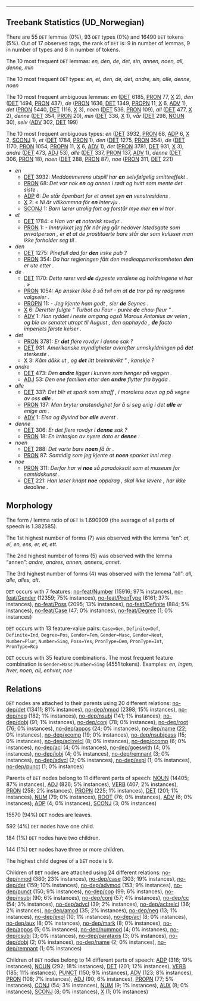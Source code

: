 

--------------------------------------------------------------------------------

## Treebank Statistics (UD_Norwegian)

There are 55 `DET` lemmas (0%), 93 `DET` types (0%) and 16490 `DET` tokens (5%).
Out of 17 observed tags, the rank of `DET` is: 9 in number of lemmas, 9 in number of types and 8 in number of tokens.

The 10 most frequent `DET` lemmas: <em>en, den, de, det, sin, annen, noen, all, denne, min</em>

The 10 most frequent `DET` types:  <em>en, et, den, de, det, andre, sin, alle, denne, noen</em>

The 10 most frequent ambiguous lemmas: <em>en</em> ([DET]() 6185, [PRON]() 77, [X]() 2), <em>den</em> ([DET]() 1494, [PRON]() 437), <em>de</em> ([PRON]() 1636, [DET]() 1349, [PROPN]() 11, [X]() 6, [ADV]() 1), <em>det</em> ([PRON]() 5440, [DET]() 1116, [X]() 3), <em>noen</em> ([DET]() 536, [PRON]() 109), <em>all</em> ([DET]() 477, [X]() 2), <em>denne</em> ([DET]() 354, [PRON]() 20), <em>min</em> ([DET]() 336, [X]() 1), <em>vår</em> ([DET]() 298, [NOUN]() 30), <em>selv</em> ([ADV]() 302, [DET]() 199)

The 10 most frequent ambiguous types:  <em>en</em> ([DET]() 3932, [PRON]() 68, [ADP]() 6, [X]() 2, [SCONJ]() 1), <em>et</em> ([DET]() 1784, [PRON]() 1), <em>den</em> ([DET]() 1275, [PRON]() 354), <em>de</em> ([DET]() 1170, [PRON]() 1054, [PROPN]() 11, [X]() 6, [ADV]() 1), <em>det</em> ([PRON]() 3781, [DET]() 931, [X]() 3), <em>andre</em> ([DET]() 473, [ADJ]() 53), <em>alle</em> ([DET]() 337, [PRON]() 137, [ADV]() 1), <em>denne</em> ([DET]() 306, [PRON]() 18), <em>noen</em> ([DET]() 288, [PRON]() 87), <em>noe</em> ([PRON]() 311, [DET]() 221)


* <em>en</em>
  * [DET]() 3932: <em>Meddommerens utspill har <b>en</b> selvfølgelig smitteeffekt .</em>
  * [PRON]() 68: <em>Det var nok <b>en</b> og annen i rødt og hvitt som mente det siste .</em>
  * [ADP]() 6: <em>De står åpenbart for et annet syn <b>en</b> venstresidens .</em>
  * [X]() 2: <em>« Ni är välkommna för <b>en</b> intervju .</em>
  * [SCONJ]() 1: <em>Barn lærer utrolig fort og forstår mye mer <b>en</b> vi tror .</em>
* <em>et</em>
  * [DET]() 1784: <em>« Han var <b>et</b> notorisk rovdyr .</em>
  * [PRON]() 1: <em>- Inntrykket jeg får når jeg går nedover Istedsgate som privatperson , er <b>et</b> at de prostituerte bare står der som kulisser man ikke forholder seg til .</em>
* <em>den</em>
  * [DET]() 1275: <em>Pinefull død for <b>den</b> irske pub ?</em>
  * [PRON]() 354: <em>Da har regjeringen fått den medieoppmerksomheten <b>den</b> er ute etter .</em>
* <em>de</em>
  * [DET]() 1170: <em>Dette rører ved <b>de</b> dypeste verdiene og holdningene vi har . »</em>
  * [PRON]() 1054: <em>Ap ønsker ikke å så tvil om at <b>de</b> tror på ny rødgrønn valgseier .</em>
  * [PROPN]() 11: <em>- Jeg kjente ham godt , sier <b>de</b> Seynes .</em>
  * [X]() 6: <em>Deretter fulgte " Turbot au Four - purée <b>de</b> chou-fleur " .</em>
  * [ADV]() 1: <em>Han ryddet i neste omgang også Marcus Antonius av veien , og ble av senatet utropt til August , den opphøyde , <b>de</b> facto imperiets første keiser .</em>
* <em>det</em>
  * [PRON]() 3781: <em>Er <b>det</b> flere rovdyr i denne sak ?</em>
  * [DET]() 931: <em>Amerikanske myndigheter avkrefter unnskyldningen på <b>det</b> sterkeste .</em>
  * [X]() 3: <em>Kåm dåkk ut , og <b>det</b> litt breinnkvikt " , kanskje ?</em>
* <em>andre</em>
  * [DET]() 473: <em>Den <b>andre</b> ligger i kurven som henger på veggen .</em>
  * [ADJ]() 53: <em>Den ene familien etter den <b>andre</b> flytter fra bygda .</em>
* <em>alle</em>
  * [DET]() 337: <em>Det blir et spark som straff , i moralens navn og på vegne av oss <b>alle</b> .</em>
  * [PRON]() 137: <em>Man bryter anstendighet for å si seg enig i det <b>alle</b> er enige om .</em>
  * [ADV]() 1: <em>Elsa og Øyvind bor <b>alle</b> øverst .</em>
* <em>denne</em>
  * [DET]() 306: <em>Er det flere rovdyr i <b>denne</b> sak ?</em>
  * [PRON]() 18: <em>En irritasjon av nyere dato er <b>denne</b> :</em>
* <em>noen</em>
  * [DET]() 288: <em>Det varte bare <b>noen</b> få år .</em>
  * [PRON]() 87: <em>Samtidig som jeg kjente at <b>noen</b> sparket inni meg .</em>
* <em>noe</em>
  * [PRON]() 311: <em>Derfor har vi <b>noe</b> så paradoksalt som et museum for samtidskunst .</em>
  * [DET]() 221: <em>Han løser knapt <b>noe</b> oppdrag , skal ikke levere , har ikke deadline .</em>

## Morphology

The form / lemma ratio of `DET` is 1.690909 (the average of all parts of speech is 1.382585).

The 1st highest number of forms (7) was observed with the lemma “en”: <em>at, ei, en, ens, er, et, ett</em>.

The 2nd highest number of forms (5) was observed with the lemma “annen”: <em>andre, andres, annen, annens, annet</em>.

The 3rd highest number of forms (4) was observed with the lemma “all”: <em>all, alle, alles, alt</em>.

`DET` occurs with 7 features: [no-feat/Number]() (15916; 97% instances), [no-feat/Gender]() (12359; 75% instances), [no-feat/PronType]() (6161; 37% instances), [no-feat/Poss]() (2095; 13% instances), [no-feat/Definite]() (884; 5% instances), [no-feat/Case]() (47; 0% instances), [no-feat/Degree]() (1; 0% instances)

`DET` occurs with 13 feature-value pairs: `Case=Gen`, `Definite=Def`, `Definite=Ind`, `Degree=Pos`, `Gender=Fem`, `Gender=Masc`, `Gender=Neut`, `Number=Plur`, `Number=Sing`, `Poss=Yes`, `PronType=Dem`, `PronType=Int`, `PronType=Rcp`

`DET` occurs with 35 feature combinations.
The most frequent feature combination is `Gender=Masc|Number=Sing` (4551 tokens).
Examples: <em>en, ingen, hver, noen, all, enhver, noe</em>


## Relations

`DET` nodes are attached to their parents using 20 different relations: [no-dep/det]() (13411; 81% instances), [no-dep/nmod]() (2398; 15% instances), [no-dep/neg]() (182; 1% instances), [no-dep/nsubj]() (141; 1% instances), [no-dep/dobj]() (91; 1% instances), [no-dep/conj]() (78; 0% instances), [no-dep/root]() (76; 0% instances), [no-dep/appos]() (24; 0% instances), [no-dep/name]() (22; 0% instances), [no-dep/xcomp]() (19; 0% instances), [no-dep/nsubjpass]() (15; 0% instances), [no-dep/acl:relcl]() (8; 0% instances), [no-dep/ccomp]() (6; 0% instances), [no-dep/acl]() (4; 0% instances), [no-dep/goeswith]() (4; 0% instances), [no-dep/iobj]() (4; 0% instances), [no-dep/remnant]() (3; 0% instances), [no-dep/advcl]() (2; 0% instances), [no-dep/expl]() (1; 0% instances), [no-dep/punct]() (1; 0% instances)

Parents of `DET` nodes belong to 11 different parts of speech: [NOUN]() (14405; 87% instances), [ADJ]() (826; 5% instances), [VERB]() (407; 2% instances), [PRON]() (258; 2% instances), [PROPN]() (225; 1% instances), [DET]() (201; 1% instances), [NUM]() (79; 0% instances), [ROOT]() (76; 0% instances), [ADV]() (6; 0% instances), [ADP]() (4; 0% instances), [SCONJ]() (3; 0% instances)

15570 (94%) `DET` nodes are leaves.

592 (4%) `DET` nodes have one child.

184 (1%) `DET` nodes have two children.

144 (1%) `DET` nodes have three or more children.

The highest child degree of a `DET` node is 9.

Children of `DET` nodes are attached using 24 different relations: [no-dep/nmod]() (380; 23% instances), [no-dep/case]() (303; 19% instances), [no-dep/det]() (159; 10% instances), [no-dep/advmod]() (153; 9% instances), [no-dep/punct]() (150; 9% instances), [no-dep/cop]() (99; 6% instances), [no-dep/nsubj]() (90; 6% instances), [no-dep/conj]() (57; 4% instances), [no-dep/cc]() (54; 3% instances), [no-dep/advcl]() (39; 2% instances), [no-dep/acl:relcl]() (36; 2% instances), [no-dep/amod]() (35; 2% instances), [no-dep/neg]() (13; 1% instances), [no-dep/expl]() (10; 1% instances), [no-dep/acl]() (8; 0% instances), [no-dep/aux]() (8; 0% instances), [no-dep/mark]() (8; 0% instances), [no-dep/appos]() (5; 0% instances), [no-dep/nummod]() (4; 0% instances), [no-dep/csubj]() (3; 0% instances), [no-dep/parataxis]() (3; 0% instances), [no-dep/dobj]() (2; 0% instances), [no-dep/name]() (2; 0% instances), [no-dep/remnant]() (1; 0% instances)

Children of `DET` nodes belong to 14 different parts of speech: [ADP]() (316; 19% instances), [NOUN]() (292; 18% instances), [DET]() (201; 12% instances), [VERB]() (185; 11% instances), [PUNCT]() (150; 9% instances), [ADV]() (123; 8% instances), [PRON]() (108; 7% instances), [ADJ]() (90; 6% instances), [PROPN]() (77; 5% instances), [CONJ]() (54; 3% instances), [NUM]() (9; 1% instances), [AUX]() (8; 0% instances), [SCONJ]() (8; 0% instances), [X]() (1; 0% instances)

